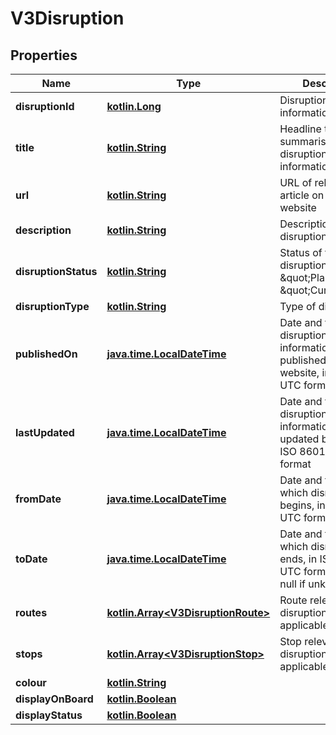 # V3Disruption

## Properties
Name | Type | Description | Notes
------------ | ------------- | ------------- | -------------
**disruptionId** | [**kotlin.Long**](.md) | Disruption information identifier |  [optional]
**title** | [**kotlin.String**](.md) | Headline title summarising disruption information |  [optional]
**url** | [**kotlin.String**](.md) | URL of relevant article on PTV website |  [optional]
**description** | [**kotlin.String**](.md) | Description of the disruption |  [optional]
**disruptionStatus** | [**kotlin.String**](.md) | Status of the disruption (e.g. \&quot;Planned\&quot;, \&quot;Current\&quot;) |  [optional]
**disruptionType** | [**kotlin.String**](.md) | Type of disruption |  [optional]
**publishedOn** | [**java.time.LocalDateTime**](java.time.LocalDateTime.md) | Date and time disruption information is published on PTV website, in ISO 8601 UTC format |  [optional]
**lastUpdated** | [**java.time.LocalDateTime**](java.time.LocalDateTime.md) | Date and time disruption information was last updated by PTV, in ISO 8601 UTC format |  [optional]
**fromDate** | [**java.time.LocalDateTime**](java.time.LocalDateTime.md) | Date and time at which disruption begins, in ISO 8601 UTC format |  [optional]
**toDate** | [**java.time.LocalDateTime**](java.time.LocalDateTime.md) | Date and time at which disruption ends, in ISO 8601 UTC format (returns null if unknown) |  [optional]
**routes** | [**kotlin.Array&lt;V3DisruptionRoute&gt;**](V3DisruptionRoute.md) | Route relevant to a disruption (if applicable) |  [optional]
**stops** | [**kotlin.Array&lt;V3DisruptionStop&gt;**](V3DisruptionStop.md) | Stop relevant to a disruption (if applicable) |  [optional]
**colour** | [**kotlin.String**](.md) |  |  [optional]
**displayOnBoard** | [**kotlin.Boolean**](.md) |  |  [optional]
**displayStatus** | [**kotlin.Boolean**](.md) |  |  [optional]
